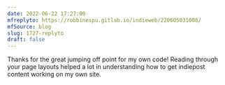 ```yaml
---
date: 2022-06-22 17:27:00
mfreplyto: https://robbinespu.gitlab.io/indieweb/220605031008/
mfSource: blog
slug: 1727-replyto
draft: false
---
```


Thanks for the great jumping off point for my own code! Reading through your page layouts helped a lot in understanding how to get indiepost content working on my own site.